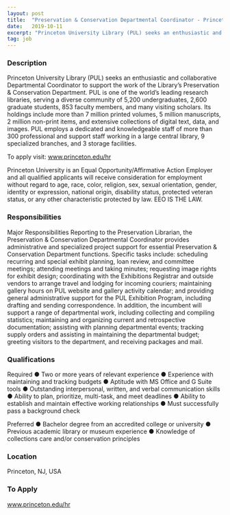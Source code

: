 ```yaml
---
layout: post
title:  "Preservation & Conservation Departmental Coordinator - Princeton University"
date:   2019-10-11
excerpt: "Princeton University Library (PUL) seeks an enthusiastic and collaborative Departmental Coordinator to support the work of the Library’s Preservation & Conservation Department. PUL is one of the world’s leading research libraries, serving a diverse community of 5,200 undergraduates, 2,600 graduate students, 853 faculty members, and many visiting scholars. Its holdings..."
tag: job
---
```


### Description   

Princeton University Library (PUL) seeks an enthusiastic and collaborative Departmental Coordinator to support the work of the Library’s Preservation & Conservation Department. PUL is one of the world’s leading research libraries, serving a diverse community of 5,200 undergraduates, 2,600 graduate students, 853 faculty members, and many visiting scholars. Its holdings include more than 7 million printed volumes, 5 million manuscripts, 2 million non-print items, and extensive collections of digital text, data, and images. PUL employs a dedicated and knowledgeable staff of more than 300 professional and support staff working in a large central library, 9 specialized branches, and 3 storage facilities. 

To apply visit: www.princeton.edu/hr

Princeton University is an  Equal Opportunity/Affirmative Action Employer and all qualified applicants will receive consideration for employment without regard to age, race, color, religion, sex, sexual orientation, gender, identity or expression, national origin, disability status, protected veteran status, or any other characteristic protected by law.  EEO IS THE LAW.



### Responsibilities   

Major Responsibilities
Reporting to the Preservation Librarian, the Preservation & Conservation Departmental Coordinator provides administrative and specialized project support for essential Preservation & Conservation Department functions. Specific tasks include: scheduling recurring and special exhibit planning, loan review, and committee meetings; attending meetings and taking minutes; requesting image rights for exhibit design; coordinating with the Exhibitions Registrar and outside vendors to arrange travel and lodging for incoming couriers; maintaining gallery hours on PUL website and gallery activity calendar; and providing general administrative support for the PUL Exhibition Program, including drafting and sending correspondence. In addition, the incumbent will support a range of departmental work, including collecting and compiling statistics; maintaining and organizing current and retrospective documentation; assisting with planning departmental events; tracking supply orders and assisting in maintaining the departmental budget; greeting visitors to the department, and receiving packages and mail.



### Qualifications   

Required 
●	Two or more years of relevant experience
●	Experience with maintaining and tracking budgets
●	Aptitude with MS Office and G Suite tools 
●	Outstanding interpersonal, written, and verbal communication skills
●	Ability to plan, prioritize, multi-task, and meet deadlines
●	Ability to establish and maintain effective working relationships 
●	Must successfully pass a background check

Preferred
●	Bachelor degree from an accredited college or university
●	Previous academic library or museum experience
●	Knowledge of collections care and/or conservation principles




### Location   

Princeton, NJ, USA




### To Apply   

www.princeton.edu/hr






